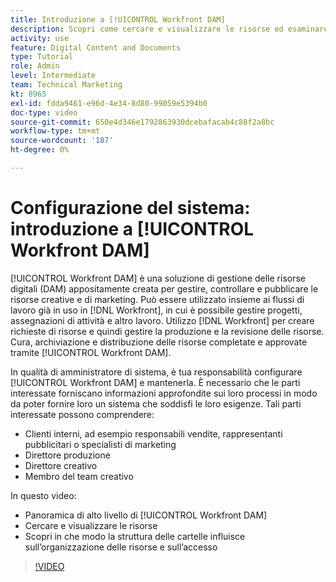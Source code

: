 ```yaml
---
title: Introduzione a [!UICONTROL Workfront DAM]
description: Scopri come cercare e visualizzare le risorse ed esaminare in che modo la struttura delle cartelle influisce sull’organizzazione delle risorse e sull’accesso a [!UICONTROL Workfront DAM].
activity: use
feature: Digital Content and Documents
type: Tutorial
role: Admin
level: Intermediate
team: Technical Marketing
kt: 8965
exl-id: fdda9461-e96d-4e34-8d80-99059e5394b0
doc-type: video
source-git-commit: 650e4d346e1792863930dcebafacab4c88f2a8bc
workflow-type: tm+mt
source-wordcount: '187'
ht-degree: 0%

---
```


# Configurazione del sistema: introduzione a [!UICONTROL Workfront DAM]

[!UICONTROL Workfront DAM] è una soluzione di gestione delle risorse digitali (DAM) appositamente creata per gestire, controllare e pubblicare le risorse creative e di marketing. Può essere utilizzato insieme ai flussi di lavoro già in uso in [!DNL Workfront], in cui è possibile gestire progetti, assegnazioni di attività e altro lavoro. Utilizzo [!DNL Workfront] per creare richieste di risorse e quindi gestire la produzione e la revisione delle risorse. Cura, archiviazione e distribuzione delle risorse completate e approvate tramite [!UICONTROL Workfront DAM].


In qualità di amministratore di sistema, è tua responsabilità configurare [!UICONTROL Workfront DAM] e mantenerla. È necessario che le parti interessate forniscano informazioni approfondite sui loro processi in modo da poter fornire loro un sistema che soddisfi le loro esigenze. Tali parti interessate possono comprendere:

* Clienti interni, ad esempio responsabili vendite, rappresentanti pubblicitari o specialisti di marketing
* Direttore produzione
* Direttore creativo
* Membro del team creativo

In questo video:

* Panoramica di alto livello di [!UICONTROL Workfront DAM]
* Cercare e visualizzare le risorse
* Scopri in che modo la struttura delle cartelle influisce sull’organizzazione delle risorse e sull’accesso

>[!VIDEO](https://video.tv.adobe.com/v/335228/?quality=12&learn=on)
